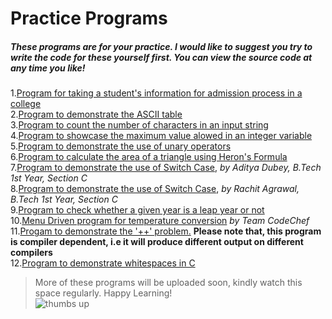 # Practice Programs  
##### These programs are for your practice. I would like to suggest you try to write the code for these yourself first. You can view the source code at any time you like!  
1.[Program for taking a student's information for admission process in a college](https://github.com/dbc2201/clbcTasks/blob/master/practice/admission.c)  
2.[Program to demonstrate the ASCII table](https://github.com/dbc2201/clbcTasks/blob/master/practice/ascii.c)  
3.[Program to count the number of characters in an input string](https://github.com/dbc2201/clbcTasks/blob/master/practice/countchar.c)  
4.[Program to showcase the maximum value alowed in an integer variable](https://github.com/dbc2201/clbcTasks/blob/master/practice/intsize.c)  
5.[Program to demonstrate the use of unary operators](https://github.com/dbc2201/clbcTasks/blob/master/practice/unary.c)  
6.[Program to calculate the area of a triangle using Heron's Formula](https://github.com/dbc2201/clbcTasks/blob/master/practice/heron.c)  
7.[Program to demonstrate the use of Switch Case](https://github.com/dbc2201/clbcTasks/blob/master/practice/switchcase.c), _by Aditya Dubey, B.Tech 1st Year, Section C_  
8.[Program to demonstrate the use of Switch Case](https://github.com/dbc2201/clbcTasks/blob/master/practice/switchcase2.c), _by Rachit Agrawal, B.Tech 1st Year, Section C_  
9.[Program to check whether a given year is a leap year or not](https://github.com/dbc2201/clbcTasks/blob/master/practice/leapyear.c)  
10.[Menu Driven program for temperature conversion](https://github.com/dbc2201/clbctasks/blob/master/practice/temp.c) _by Team CodeChef_  
11.[Progam to demonstrate the '++' problem.](https://github.com/dbc2201/clbctasks/blob/master/practice/app.c) **Please note that, this program is compiler dependent, i.e it will produce different output on different compilers**  
12.[Program to demonstrate whitespaces in C](https://github.com/dbc2201/clbcTasks/blob/master/practice/whitespace.c)  
>More of these programs will be uploaded soon, kindly watch this space regularly. Happy Learning!  
![thumbs up](https://d1j8pt39hxlh3d.cloudfront.net/development/emojione/4.0/471/11451.svg?1525984252)  
